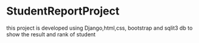 # StudentReportProject
this project is developed using Django,html,css, bootstrap and sqlit3 db to show the result and rank of student
